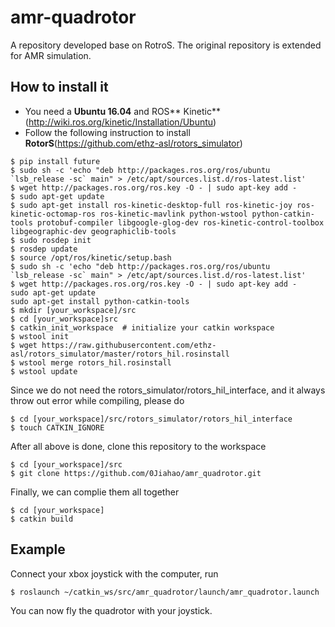# amr-quadrotor
A repository developed base on RotroS. The original repository is extended for AMR simulation.
## How to install it
- You need a **Ubuntu 16.04** and ROS** Kinetic** (http://wiki.ros.org/kinetic/Installation/Ubuntu)
- Follow the following instruction to install **RotorS**(https://github.com/ethz-asl/rotors_simulator)
```
$ pip install future
$ sudo sh -c 'echo "deb http://packages.ros.org/ros/ubuntu `lsb_release -sc` main" > /etc/apt/sources.list.d/ros-latest.list'
$ wget http://packages.ros.org/ros.key -O - | sudo apt-key add -
$ sudo apt-get update
$ sudo apt-get install ros-kinetic-desktop-full ros-kinetic-joy ros-kinetic-octomap-ros ros-kinetic-mavlink python-wstool python-catkin-tools protobuf-compiler libgoogle-glog-dev ros-kinetic-control-toolbox libgeographic-dev geographiclib-tools
$ sudo rosdep init
$ rosdep update
$ source /opt/ros/kinetic/setup.bash
$ sudo sh -c 'echo "deb http://packages.ros.org/ros/ubuntu `lsb_release -sc` main" > /etc/apt/sources.list.d/ros-latest.list'
$ wget http://packages.ros.org/ros.key -O - | sudo apt-key add -
sudo apt-get update
sudo apt-get install python-catkin-tools
$ mkdir [your_workspace]/src
$ cd [your_workspace]src
$ catkin_init_workspace  # initialize your catkin workspace
$ wstool init
$ wget https://raw.githubusercontent.com/ethz-asl/rotors_simulator/master/rotors_hil.rosinstall
$ wstool merge rotors_hil.rosinstall
$ wstool update
```
Since we do not need the rotors_simulator/rotors_hil_interface, and it always throw out error while compiling, please do
```
$ cd [your_workspace]/src/rotors_simulator/rotors_hil_interface
$ touch CATKIN_IGNORE
```
After all above is done, clone this repository to the workspace
```
$ cd [your_workspace]/src
$ git clone https://github.com/0Jiahao/amr_quadrotor.git
```
Finally, we can complie them all together
```
$ cd [your_workspace]
$ catkin build
```
## Example
Connect your xbox joystick with the computer, run
```
$ roslaunch ~/catkin_ws/src/amr_quadrotor/launch/amr_quadrotor.launch 
```
You can now fly the quadrotor with your joystick.
